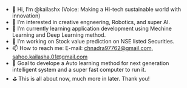 - 👋 Hi, I’m @kailashx (Voice: Making a Hi-tech sustainable world with innovation)
- 👀 I’m interested in creative engneering, Robotics, and super AI.
- 🌱 I’m currently learning application development using Mechine Learning and Deep Learning method.
- 💞️ I’m working on Stock value prediction on NSE listed Securities.
- 📫 How to reach me: E-mail: chnadra97762@gmail.com, sahoo.kailasha.01@gmail.com
- 🎯 Goal to develope a Auto learning method for next generation intelligent system and a super fast computer to run it.
- ⛳ This is all about now, much more in later. Thank you!

<!---
kailashx/kailashx is a ✨ special ✨ repository because its `README.md` (this file) appears on your GitHub profile.
You can click the Preview link to take a look at your changes.
--->
